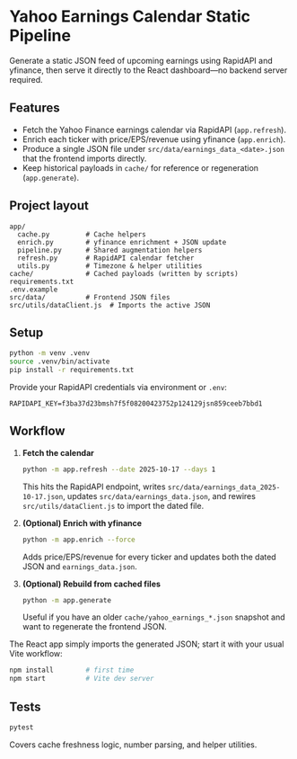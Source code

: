 # Yahoo Earnings Calendar Static Pipeline

Generate a static JSON feed of upcoming earnings using RapidAPI and yfinance, then serve it directly to the React dashboard—no backend server required.

## Features

- Fetch the Yahoo Finance earnings calendar via RapidAPI (`app.refresh`).
- Enrich each ticker with price/EPS/revenue using yfinance (`app.enrich`).
- Produce a single JSON file under `src/data/earnings_data_<date>.json` that the frontend imports directly.
- Keep historical payloads in `cache/` for reference or regeneration (`app.generate`).

## Project layout

```
app/
  cache.py         # Cache helpers
  enrich.py        # yfinance enrichment + JSON update
  pipeline.py      # Shared augmentation helpers
  refresh.py       # RapidAPI calendar fetcher
  utils.py         # Timezone & helper utilities
cache/             # Cached payloads (written by scripts)
requirements.txt
.env.example
src/data/          # Frontend JSON files
src/utils/dataClient.js  # Imports the active JSON
```

## Setup

```bash
python -m venv .venv
source .venv/bin/activate
pip install -r requirements.txt
```

Provide your RapidAPI credentials via environment or `.env`:

```
RAPIDAPI_KEY=f3ba37d23bmsh7f5f08200423752p124129jsn859ceeb7bbd1
```

## Workflow

1. **Fetch the calendar**
   ```bash
   python -m app.refresh --date 2025-10-17 --days 1
   ```
   This hits the RapidAPI endpoint, writes `src/data/earnings_data_2025-10-17.json`, updates `src/data/earnings_data.json`, and rewires `src/utils/dataClient.js` to import the dated file.

2. **(Optional) Enrich with yfinance**
   ```bash
   python -m app.enrich --force
   ```
   Adds price/EPS/revenue for every ticker and updates both the dated JSON and `earnings_data.json`.

3. **(Optional) Rebuild from cached files**
   ```bash
   python -m app.generate
   ```
   Useful if you have an older `cache/yahoo_earnings_*.json` snapshot and want to regenerate the frontend JSON.

The React app simply imports the generated JSON; start it with your usual Vite workflow:

```bash
npm install        # first time
npm start          # Vite dev server
```

## Tests

```bash
pytest
```

Covers cache freshness logic, number parsing, and helper utilities.
